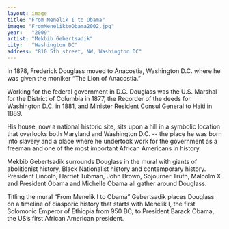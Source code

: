 ```yaml
---
layout: image
title: "From Menelik I to Obama"
image: "FromMeneliktoObama2002.jpg"
year: 	"2009"
artist:	"Mekbib Gebertsadik"
city: 	"Washington DC"
address: "810 5th street, NW, Washington DC"
---
```


In 1878, Frederick Douglass moved to Anacostia, Washington D.C. where he was given the moniker “The Lion of Anacostia.” 

Working for the federal government in D.C. Douglass was the U.S. Marshal for the District of Columbia in 1877, the Recorder of the deeds for Washington D.C. in 1881, and Minister Resident Consul General to Haiti in 1889. 

His house, now a national historic site, sits upon a hill in a symbolic location that overlooks both Maryland and Washington D.C. -- the place he was born into slavery and a place where he undertook work for the government as a freeman and one of the most important African Americans in history.

Mekbib Gebertsadik surrounds Douglass in the mural with giants of abolitionist history, Black Nationalist history and contemporary history. President Lincoln, Harriet Tubman, John Brown, Sojourner Truth, Malcolm X and President Obama and Michelle Obama all gather around Douglass. 

Titling the mural “From Menelik I to Obama” Gebertsadik places Douglass on a timeline of diasporic history that starts with Menelik I, the first Solomonic Emperor of Ethiopia from 950 BC, to President Barack Obama, the US’s first African American president.
